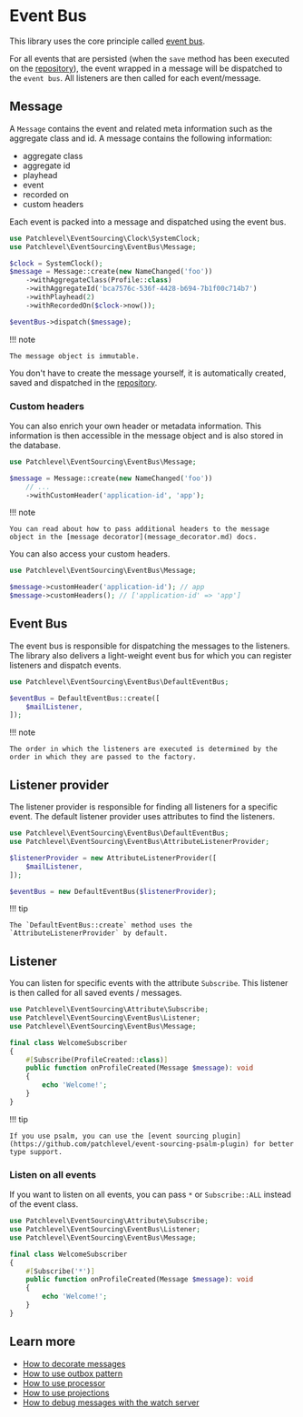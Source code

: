 # Event Bus

This library uses the core principle called [event bus](https://martinfowler.com/articles/201701-event-driven.html).

For all events that are persisted (when the `save` method has been executed on the [repository](./repository.md)),
the event wrapped in a message will be dispatched to the `event bus`. All listeners are then called for each
event/message.

## Message

A `Message` contains the event and related meta information such as the aggregate class and id.
A message contains the following information:

* aggregate class
* aggregate id
* playhead
* event
* recorded on
* custom headers

Each event is packed into a message and dispatched using the event bus.

```php
use Patchlevel\EventSourcing\Clock\SystemClock;
use Patchlevel\EventSourcing\EventBus\Message;

$clock = SystemClock();
$message = Message::create(new NameChanged('foo'))
    ->withAggregateClass(Profile::class)
    ->withAggregateId('bca7576c-536f-4428-b694-7b1f00c714b7')
    ->withPlayhead(2)
    ->withRecordedOn($clock->now());

$eventBus->dispatch($message);
```

!!! note

    The message object is immutable.

You don't have to create the message yourself,
it is automatically created, saved and dispatched in the [repository](repository.md).

### Custom headers

You can also enrich your own header or metadata information.
This information is then accessible in the message object and is also stored in the database.

```php
use Patchlevel\EventSourcing\EventBus\Message;

$message = Message::create(new NameChanged('foo'))
    // ...
    ->withCustomHeader('application-id', 'app');
```

!!! note

    You can read about how to pass additional headers to the message object in the [message decorator](message_decorator.md) docs.

You can also access your custom headers.

```php
use Patchlevel\EventSourcing\EventBus\Message;

$message->customHeader('application-id'); // app
$message->customHeaders(); // ['application-id' => 'app']
```

## Event Bus

The event bus is responsible for dispatching the messages to the listeners.
The library also delivers a light-weight event bus for which you can register listeners and dispatch events.

```php
use Patchlevel\EventSourcing\EventBus\DefaultEventBus;

$eventBus = DefaultEventBus::create([
    $mailListener,
]);
```

!!! note

    The order in which the listeners are executed is determined by the order in which they are passed to the factory.

## Listener provider

The listener provider is responsible for finding all listeners for a specific event.
The default listener provider uses attributes to find the listeners.

```php
use Patchlevel\EventSourcing\EventBus\DefaultEventBus;
use Patchlevel\EventSourcing\EventBus\AttributeListenerProvider;

$listenerProvider = new AttributeListenerProvider([
    $mailListener,
]);

$eventBus = new DefaultEventBus($listenerProvider);
```

!!! tip

    The `DefaultEventBus::create` method uses the `AttributeListenerProvider` by default.


## Listener

You can listen for specific events with the attribute `Subscribe`.
This listener is then called for all saved events / messages.

```php
use Patchlevel\EventSourcing\Attribute\Subscribe;
use Patchlevel\EventSourcing\EventBus\Listener;
use Patchlevel\EventSourcing\EventBus\Message;

final class WelcomeSubscriber 
{
    #[Subscribe(ProfileCreated::class)]
    public function onProfileCreated(Message $message): void
    {
        echo 'Welcome!';
    }
}
```

!!! tip

    If you use psalm, you can use the [event sourcing plugin](https://github.com/patchlevel/event-sourcing-psalm-plugin) for better type support.

### Listen on all events

If you want to listen on all events, you can pass `*` or `Subscribe::ALL` instead of the event class.

```php
use Patchlevel\EventSourcing\Attribute\Subscribe;
use Patchlevel\EventSourcing\EventBus\Listener;
use Patchlevel\EventSourcing\EventBus\Message;

final class WelcomeSubscriber 
{
    #[Subscribe('*')]
    public function onProfileCreated(Message $message): void
    {
        echo 'Welcome!';
    }
}
```

## Learn more

* [How to decorate messages](message_decorator.md)
* [How to use outbox pattern](outbox.md)
* [How to use processor](processor.md)
* [How to use projections](projection.md)
* [How to debug messages with the watch server](watch_server.md)
